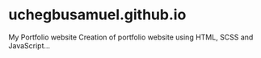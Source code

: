 # uchegbusamuel.github.io
My Portfolio website
Creation of portfolio website using HTML, SCSS and JavaScript...
